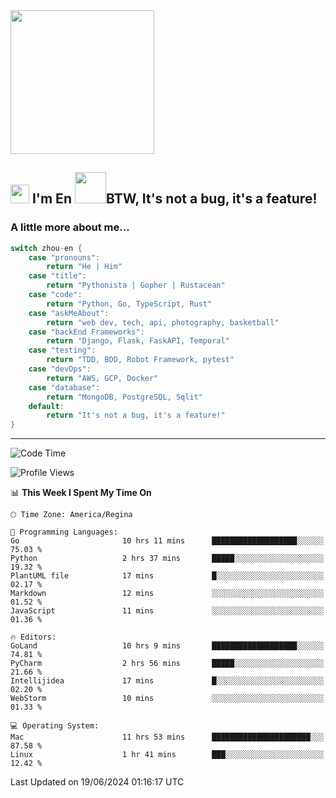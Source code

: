 <img align='center' src="https://media.giphy.com/media/GP1TJJSV4Ys1r64q2A/giphy.gif" width="230">

<h2><img src="https://emojis.slackmojis.com/emojis/images/1531849430/4246/blob-sunglasses.gif?1531849430" width="30"/> I'm En <img src="https://media.giphy.com/media/12oufCB0MyZ1Go/giphy.gif" width="50">BTW, It's not a bug, it's a feature!</h2>


<!-- <img align='right' src="https://media.giphy.com/media/M9gbBd9nbDrOTu1Mqx/giphy.gif" width="230"> -->


### A little more about me... 
<!--
```javascript
const zhou-en = {
    pronouns: "He" | "Him",
    title: "Pythonista" | "Gopher" | "Rustacean",
    code: ["Python", "Go", "Rust", "TypeScript"],
    askMeAbout: ["web dev", "tech", "app dev", "photography"],
    technologies: {
        backEnd: {
            python: ["Django", "Flask", "FaskAPI"],
            go: []
        },
        scraping: ["selenium", "scrapy", "spider"],
        testing: ["Robot Framework"],
        devOps: ["AWS", "Docker", "GCP", "Nginx"],
        databases: ["mongo", "postgresql", "sqlite"],
        misc: ["Firebase", "Heroku"]
    },
    architecture: ["Event Driven Architecture", "Microservices"],
    currentFocus: ["Temporal", "Rust"],
    funFact: "It's not a bug, it's a feature!"
};
```
  -->

```go
switch zhou-en {
    case "pronouns":
        return "He | Him"
    case "title":
        return "Pythonista | Gopher | Rustacean"
    case "code":
        return "Python, Go, TypeScript, Rust"
    case "askMeAbout":
        return "web dev, tech, api, photography, basketball"
    case "backEnd Frameworks":
        return "Django, Flask, FaskAPI, Temporal"
    case "testing":
        return "TDD, BDD, Robot Framework, pytest"
    case "devOps":
        return "AWS, GCP, Docker"
    case "database":
        return "MongoDB, PostgreSQL, Sqlit"
    default:
        return "It's not a bug, it's a feature!"
}
```




---
<!--START_SECTION:waka-->
![Code Time](http://img.shields.io/badge/Code%20Time-1%2C496%20hrs%2019%20mins-blue)

![Profile Views](http://img.shields.io/badge/Profile%20Views-0-blue)

📊 **This Week I Spent My Time On** 

```text
🕑︎ Time Zone: America/Regina

💬 Programming Languages: 
Go                       10 hrs 11 mins      ███████████████████░░░░░░   75.03 % 
Python                   2 hrs 37 mins       █████░░░░░░░░░░░░░░░░░░░░   19.32 % 
PlantUML file            17 mins             █░░░░░░░░░░░░░░░░░░░░░░░░   02.17 % 
Markdown                 12 mins             ░░░░░░░░░░░░░░░░░░░░░░░░░   01.52 % 
JavaScript               11 mins             ░░░░░░░░░░░░░░░░░░░░░░░░░   01.36 % 

🔥 Editors: 
GoLand                   10 hrs 9 mins       ███████████████████░░░░░░   74.81 % 
PyCharm                  2 hrs 56 mins       █████░░░░░░░░░░░░░░░░░░░░   21.66 % 
Intellijidea             17 mins             █░░░░░░░░░░░░░░░░░░░░░░░░   02.20 % 
WebStorm                 10 mins             ░░░░░░░░░░░░░░░░░░░░░░░░░   01.33 % 

💻 Operating System: 
Mac                      11 hrs 53 mins      ██████████████████████░░░   87.58 % 
Linux                    1 hr 41 mins        ███░░░░░░░░░░░░░░░░░░░░░░   12.42 % 
```


 Last Updated on 19/06/2024 01:16:17 UTC
<!--END_SECTION:waka-->
